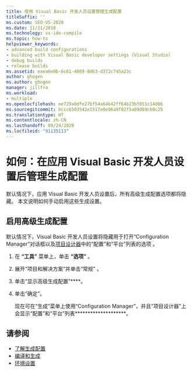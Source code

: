 ```yaml
---
title: 使用 Visual Basic 开发人员设置管理生成配置
titleSuffix: ''
ms.custom: SEO-VS-2020
ms.date: 11/21/2018
ms.technology: vs-ide-compile
ms.topic: how-to
helpviewer_keywords:
- advanced build configurations
- building with Visual Basic developer settings (Visual Studio)
- debug builds
- release builds
ms.assetid: eaea6e0b-6c61-4869-8d63-d372c745a23c
author: ghogen
ms.author: ghogen
manager: jillfra
ms.workload:
- multiple
ms.openlocfilehash: ee729a0dfe27bf54a64b42ff64b23bf851c14d06
ms.sourcegitcommit: bccc6503542e1517e0e96a9f02f5a89d69c60c25
ms.translationtype: HT
ms.contentlocale: zh-CN
ms.lasthandoff: 09/24/2020
ms.locfileid: "91135113"
---
```

# <a name="how-to-manage-build-configurations-with-visual-basic-developer-settings-applied"></a>如何：在应用 Visual Basic 开发人员设置后管理生成配置

默认情况下，应用 Visual Basic 开发人员设置后，所有高级生成配置选项都将隐藏。 本文说明如何手动启用这些生成设置。

## <a name="enable-advanced-build-configurations"></a>启用高级生成配置

默认情况下，Visual Basic 开发人员设置将隐藏用于打开“Configuration Manager”对话框以及[项目设计器](../ide/reference/application-page-project-designer-visual-basic.md)中的“配置”和“平台”列表的选项 。

1. 在 **“工具”** 菜单上，单击 **“选项”** 。

2. 展开“项目和解决方案”并单击“常规”   。

3. 单击“显示高级生成配置”****。

4. 单击“确定”。

     现在可在“生成”菜单上使用“Configuration Manager”，并且“项目设计器”上会显示“配置”和“平台”列表********************。

## <a name="see-also"></a>请参阅

- [了解生成配置](../ide/understanding-build-configurations.md)
- [编译和生成](../ide/compiling-and-building-in-visual-studio.md)
- [环境设置](../ide/environment-settings.md)
